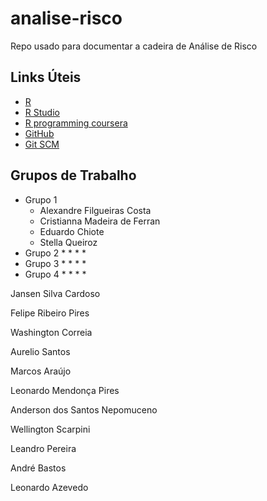 # analise-risco
Repo usado para documentar a cadeira de Análise de Risco

## Links Úteis
* [R](https://www.r-project.org/)
* [R Studio](https://www.rstudio.com/)
* [R programming coursera](https://pt.coursera.org/learn/r-programming)
* [GitHub](https://github.com/)
* [Git SCM](https://git-scm.com/)

## Grupos de Trabalho
* Grupo 1
  * Alexandre Filgueiras Costa
  * Cristianna Madeira de Ferran
  * Eduardo Chiote
  * Stella Queiroz
* Grupo 2
  * 
  * 
  * 
  * 
* Grupo 3
  * 
  * 
  * 
  * 
* Grupo 4
  * 
  * 
  * 
  * 

Jansen Silva Cardoso

Felipe Ribeiro Pires

Washington Correia

Aurelio Santos

Marcos Araújo

Leonardo Mendonça Pires

Anderson dos Santos Nepomuceno

Wellington Scarpini

Leandro Pereira

André Bastos

Leonardo Azevedo
